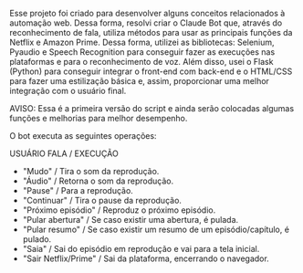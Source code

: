 Esse projeto foi criado para desenvolver alguns conceitos relacionados à automação web. Dessa forma, resolvi criar o Claude Bot que, através do reconhecimento de fala, utiliza métodos para usar as principais funções da Netflix e Amazon Prime. Dessa forma, utilizei as bibliotecas: Selenium, Pyaudio e Speech Recognition para conseguir fazer as execuções nas plataformas e para o reconhecimento de voz. Além disso, usei o Flask (Python) para conseguir integrar o front-end com back-end e o HTML/CSS para fazer uma estilização básica e, assim, proporcionar uma melhor integração com o usuário final. 

AVISO: Essa é a primeira versão do script e ainda serão colocadas algumas funções e melhorias para melhor desempenho.

O bot executa as seguintes operações:

USUÁRIO FALA / EXECUÇÃO

* "Mudo" / Tira o som da reprodução.
* "Áudio" / Retorna o som da reprodução.
* "Pause" / Para a reprodução.
* "Continuar" / Tira o pause da reprodução.
* "Próximo episódio" / Reproduz o próximo episódio.
* "Pular abertura" / Se caso existir uma abertura, é pulada.
* "Pular resumo" / Se caso existir um resumo de um episódio/capítulo, é pulado.
* "Saia" / Sai do episódio em reprodução e vai para a tela inicial.
* "Sair Netflix/Prime" / Sai da plataforma, encerrando o navegador. 

